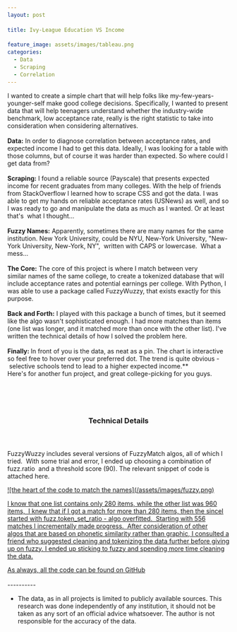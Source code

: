 ```yaml
---
layout: post

title: Ivy-League Education VS Income

feature_image: assets/images/tableau.png
categories:
  - Data
  - Scraping
  - Correlation
---
```


I wanted to create a simple chart that will help folks like my-few-years-younger-self make good college decisions. Specifically, I wanted to present data that will help teenagers understand whether the industry-wide benchmark, low acceptance rate, really is the right statistic to take into consideration when considering alternatives.
<br>
<br>
<b>Data:</b>
In order to diagnose correlation between acceptance rates, and expected income I had to get this data. Ideally, I was looking for a table with those columns, but of course it was harder than expected. So where could I get data from? 
<br>
<br>
<b>Scraping:</b>
I found a reliable source (Payscale) that presents expected income for recent graduates from many colleges. With the help of friends from StackOverflow I learned how to scrape CSS and got the data. I was able to get my hands on reliable acceptance rates (USNews) as well, and so I was ready to go and manipulate the data as much as I wanted. Or at least that's  what I thought...
<br>
<br>
<b>Fuzzy Names:</b>
Apparently, sometimes there are many names for the same institution. New York University, could be NYU, New-York University, "New-York University, New-York, NY",  written with CAPS or lowercase.  What a mess...
<br>
<br>
<b>The Core:</b>
The core of this project is where I match between very similar names of the same college, to create a tokenized database that will include acceptance rates and potential earnings per college. With Python, I was able to use a package called FuzzyWuzzy, that exists exactly for this purpose.
<br>
<br>
<b>Back and Forth:</b>
I played with this package a bunch of times, but it seemed like the algo wasn't sophisticated enough. I had more matches than items (one list was longer, and it matched more than once with the other list). I've written the technical details of how I solved the problem here.
<br>
<br>
<b>Finally: </b>
In front of you is the data, as neat as a pin. The chart is interactive so feel free to hover over your preferred dot.
The trend is quite obvious -  selective schools tend to lead to a higher expected income.\*\*
<br>
Here's for another fun project, and great college-picking for you guys. 
<br>
<br>

<!--   Tableau javascript API   -->
<script src="https://public.tableau.com/javascripts/api/tableau-2.min.js"></script>

<div id="vizContainer"></div>
<script>
function initViz() {
    var containerDiv = document.getElementById("vizContainer"),
    url = "https://public.tableau.com/views/higher_edu_bubbles/Sheet1?:display_count=y&:origin=viz_share_link";
    var viz = new tableau.Viz(containerDiv, url);
}
initViz();
</script>
<!-- </div> -->
<br>
<br>
<section></section>
<!-- Two -->
<section id="two">
	<section>
		<div class="content">
			<div class="inner">
				<header class="major">
					<h3>Technical Details</h3>
				</header>
				<p>FuzzyWuzzy includes several versions of FuzzyMatch algos, all of which I tried.  With some trial and error, I ended up choosing a combination of fuzz.ratio  and a threshold score (90). The relevant snippet of code is attached here.</p>
				<a href="https://github.com/oba2311/HigherEdu_Project" class="image">
				![the heart of the code to match the names](/assets/images/fuzzy.png)
                <!-- {% include image.html url="/images/fuzzy.png" description="the heart of the code to match the names" %}</a> -->
				<p>
    			I know that one list contains only 280 items, while the other list was 960 items,  I knew that if I got a match for more than 280 items, then the sinceI started with fuzz.token_set_ratio - algo overfitted.  Starting with 556 matches I incrementally made progress.  After consideration of other algos that are based on phonetic similarity rather than graphic, I consulted a friend who suggested cleaning and tokenizing the data further before giving up on fuzzy. I ended up sticking to fuzzy and spending more time cleaning the data.
    			</p>
    			<p>As always, all the code can be found on <a href="https://github.com/oba2311/HigherEdu_Project">GitHub</a>
    			<br>
    			<br>
    			----------<br>

- The data, as in all projects is limited to publicly available sources. This research was done independently of any institution, it should not be taken as any sort of an official advice whatsoever. The author is not responsible for the accuracy of the data.

</p>
</div>
</div>
</section>
</section>

<!-- <ul class="actions">
					<li>
					<a href="https://www.omerbenami.com/all_posts.html" class="button">Other Posts</a>
					<a href="https://www.omerbenami.com" class="button">Other Posts</a>
					</li>
				</ul> -->
